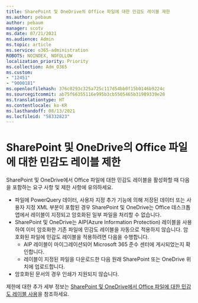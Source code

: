 ```yaml
---
title: SharePoint 및 OneDrive의 Office 파일에 대한 민감도 레이블 제한
ms.author: pebaum
author: pebaum
manager: scotv
ms.date: 07/21/2021
ms.audience: Admin
ms.topic: article
ms.service: o365-administration
ROBOTS: NOINDEX, NOFOLLOW
localization_priority: Priority
ms.collection: Adm_O365
ms.custom:
- "12451"
- "9000181"
ms.openlocfilehash: 376c0293c325a725c117d54bb0f15b0146b9224c
ms.sourcegitcommit: ab75f66355116e995b3cb5505465b31989339e28
ms.translationtype: HT
ms.contentlocale: ko-KR
ms.lasthandoff: 08/13/2021
ms.locfileid: "58332823"
---
```

# <a name="limitations-for-sensitivity-labels-for-office-files-in-sharepoint-and-onedrive"></a>SharePoint 및 OneDrive의 Office 파일에 대한 민감도 레이블 제한

SharePoint 및 OneDrive에서 Office 파일에 대한 민감도 레이블을 활성화할 때 다음을 포함하는 요구 사항 및 제한 사항에 유의하세요.

- 파일에 PowerQuery 데이터, 사용자 지정 추가 기능에 의해 저장된 데이터 또는 사용자 지정 XML 부분이 포함된 경우 SharePoint 및 OneDrive는 Office 데스크톱 앱에서 레이블이 지정되고 암호화된 일부 파일을 처리할 수 없습니다.
- SharePoint 및 OneDrive는 AIP(Azure Information Protection) 레이블을 사용하여 이미 암호화한 기존 파일에 민감도 레이블을 자동으로 적용하지 않습니다. 암호화된 파일에 민감도 레이블을 적용하려면 다음을 수행합니다. 
    - AIP 레이블이 마이그레이션되어 Microsoft 365 준수 센터에 게시되었는지 확인합니다.
    - 레이블이 지정된 파일을 다운로드한 다음 원래 SharePoint 또는 OneDrive 위치에 업로드합니다.
- 암호화된 문서의 경우 인쇄가 지원되지 않습니다.

제한에 대한 추가 세부 정보는 [SharePoint 및 OneDrive에서 Office 파일에 대한 민감도 레이블 사용](https://docs.microsoft.com/microsoft-365/compliance/sensitivity-labels-sharepoint-onedrive-files#limitations)을 참조하세요.
